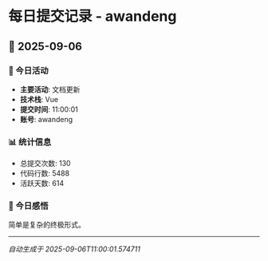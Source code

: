 # 每日提交记录 - awandeng

## 📅 2025-09-06

### 🎯 今日活动
- **主要活动**: 文档更新
- **技术栈**: Vue
- **提交时间**: 11:00:01
- **账号**: awandeng

### 📊 统计信息
- 总提交次数: 130
- 代码行数: 5488
- 活跃天数: 614

### 💭 今日感悟
简单是复杂的终极形式。

---
*自动生成于 2025-09-06T11:00:01.574711*
